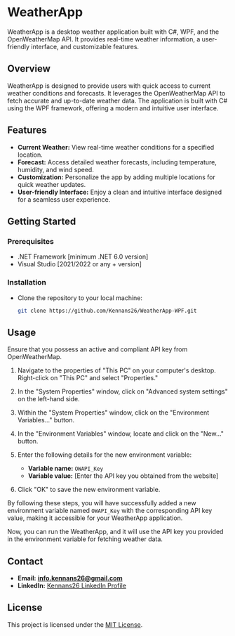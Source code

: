 # WeatherApp

WeatherApp is a desktop weather application built with C#, WPF, and the OpenWeatherMap API. It provides real-time weather information, a user-friendly interface, and customizable features.

## Overview

WeatherApp is designed to provide users with quick access to current weather conditions and forecasts. It leverages the OpenWeatherMap API to fetch accurate and up-to-date weather data. The application is built with C# using the WPF framework, offering a modern and intuitive user interface.

## Features

- **Current Weather:** View real-time weather conditions for a specified location.
- **Forecast:** Access detailed weather forecasts, including temperature, humidity, and wind speed.
- **Customization:** Personalize the app by adding multiple locations for quick weather updates.
- **User-friendly Interface:** Enjoy a clean and intuitive interface designed for a seamless user experience.

## Getting Started

### Prerequisites

- .NET Framework [minimum .NET 6.0 version]
- Visual Studio [2021/2022 or any + version]

### Installation
- Clone the repository to your local machine:

   ```bash
   git clone https://github.com/Kennans26/WeatherApp-WPF.git


## Usage
Ensure that you possess an active and compliant API key from OpenWeatherMap.

1. Navigate to the properties of "This PC" on your computer's desktop. Right-click on "This PC" and select "Properties."

2. In the "System Properties" window, click on "Advanced system settings" on the left-hand side.

3. Within the "System Properties" window, click on the "Environment Variables..." button.

4. In the "Environment Variables" window, locate and click on the "New..." button.

5. Enter the following details for the new environment variable:

   - **Variable name:** `OWAPI_Key`
   - **Variable value:** [Enter the API key you obtained from the website]

6. Click "OK" to save the new environment variable.

By following these steps, you will have successfully added a new environment variable named `OWAPI_Key` with the corresponding API key value, making it accessible for your WeatherApp application.

Now, you can run the WeatherApp, and it will use the API key you provided in the environment variable for fetching weather data.


## Contact

- **Email:** **info.kennans26@gmail.com**
- **LinkedIn:** [Kennans26 LinkedIn Profile](https://www.linkedin.com/in/kennans26)

## License

This project is licensed under the [MIT License](https://github.com/Kennans26/WeatherApp-WPF/blob/main/LICENSE).
